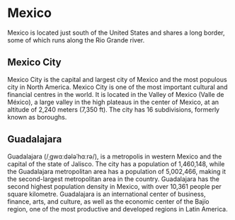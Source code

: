 # Mexico

Mexico is located just south of the United States and shares a long border, some of which runs along the Rio Grande river.

## Mexico City

Mexico City is the capital and largest city of Mexico and the most populous city in North America. Mexico City is one of the most important cultural and financial centres in the world. It is located in the Valley of Mexico (Valle de México), a large valley in the high plateaus in the center of Mexico, at an altitude of 2,240 meters (7,350 ft). The city has 16 subdivisions, formerly known as boroughs. 

## Guadalajara

Guadalajara (/ˌɡwɑːdələˈhɑːrə/), is a metropolis in western Mexico and the capital of the state of Jalisco. The city has a population of 1,460,148, while the Guadalajara metropolitan area has a population of 5,002,466, making it the second-largest metropolitan area in the country. Guadalajara has the second highest population density in Mexico, with over 10,361 people per square kilometre. Guadalajara is an international center of business, finance, arts, and culture, as well as the economic center of the Bajío region, one of the most productive and developed regions in Latin America.

